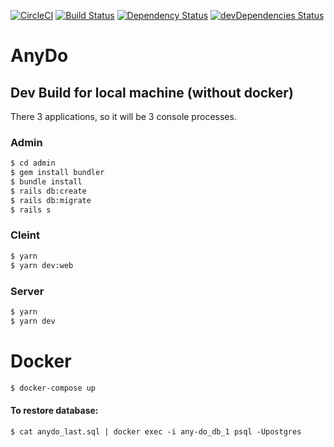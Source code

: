 [![CircleCI](https://circleci.com/gh/zishe/anydo-server.svg?style=svg)](https://circleci.com/gh/zishe/anydo-server)
[![Build Status](https://travis-ci.org/zishe/anydo-server.svg)](https://travis-ci.org/zishe/anydo-server)
[![Dependency Status](https://david-dm.org/zishe/anydo-server.svg)](https://david-dm.org/zishe/anydo-server)
[![devDependencies Status](https://david-dm.org/zishe/anydo-server/dev-status.svg)](https://david-dm.org/zishe/anydo-server)

# AnyDo

## Dev Build for local machine (without docker)


There 3 applications, so it will be 3 console processes.

### Admin

```bash
$ cd admin
$ gem install bundler
$ bundle install
$ rails db:create
$ rails db:migrate
$ rails s
```

### Cleint

```bash
$ yarn
$ yarn dev:web
```

### Server

```bash
$ yarn
$ yarn dev
```

# Docker

```bash
$ docker-compose up
```

#### To restore database:

```
$ cat anydo_last.sql | docker exec -i any-do_db_1 psql -Upostgres
```
